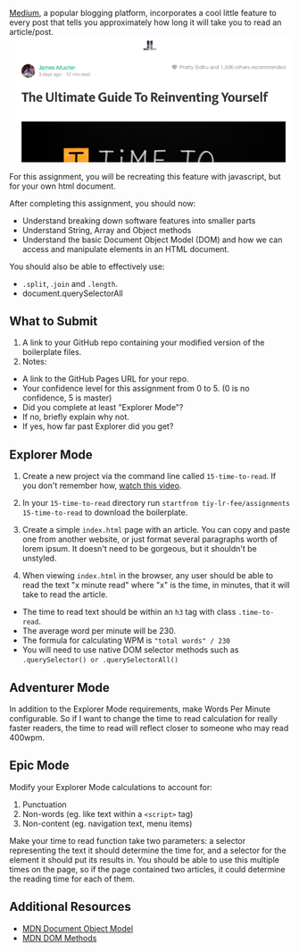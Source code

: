 [Medium](http://medium.com), a popular blogging platform, incorporates a cool little feature to every post that tells you approximately how long it will take you to read an article/post.
![Medium.com time to read example](https://raw.githubusercontent.com/TIY-LR-FEE/assignments/master/15-time-to-read/timetoreadMedium.png)

For this assignment, you will be recreating this feature with javascript, but for your own html document.

After completing this assignment, you should now:

* Understand breaking down software features into smaller parts
* Understand String, Array and Object methods
* Understand the basic Document Object Model (DOM) and how we can access and manipulate elements in an HTML document.

You should also be able to effectively use:

* `.split`, .`join` and `.length`.
* document.querySelectorAll

## What to Submit

1. A link to your GitHub repo containing your modified version of the boilerplate files.
2. Notes:
  * A link to the GitHub Pages URL for your repo.
  * Your confidence level for this assignment from 0 to 5. (0 is no confidence, 5 is master)
  * Did you complete at least "Explorer Mode"?
  * If no, briefly explain why not.
  * If yes, how far past Explorer did you get?  

## Explorer Mode

1. Create a new project via the command line called `15-time-to-read`. If you don't remember how, [watch this video](https://www.youtube.com/watch?v=kyEuodzR-yE).

2. In your `15-time-to-read` directory run `startfrom tiy-lr-fee/assignments 15-time-to-read` to download the boilerplate.

3. Create a simple `index.html` page with an article. You can copy and paste one from another website, or just format several paragraphs worth of lorem ipsum. It doesn't need to be gorgeous, but it shouldn't be unstyled.

4. When viewing `index.html` in the browser, any user should be able to read the text "x minute read" where "x" is the time, in minutes, that it will take to read the article.
  * The time to read text should be within an `h3` tag with class `.time-to-read`.
  * The average word per minute will be 230.
  * The formula for calculating WPM is `"total words" / 230`
  * You will need to use native DOM selector methods such as `.querySelector() or .querySelectorAll()`

## Adventurer Mode

In addition to the Explorer Mode requirements, make Words Per Minute configurable. So if I want to change the time to read calculation for really faster readers, the time to read will reflect closer to someone who may read 400wpm.

## Epic Mode

Modify your Explorer Mode calculations to account for:
1. Punctuation
2. Non-words (eg. like text within a `<script>` tag)
3. Non-content (eg. navigation text, menu items)

Make your time to read function take two parameters: a selector representing the text it should determine the time for, and a selector for the element it should put its results in. You should be able to use this multiple times on the page, so if the page contained two articles, it could determine the reading time for each of them.

## Additional Resources

* [MDN Document Object Model](https://developer.mozilla.org/en-US/docs/Web/API/Document_Object_Model)
* [MDN DOM Methods](https://developer.mozilla.org/en-US/docs/Web/API/Document#Methods)
